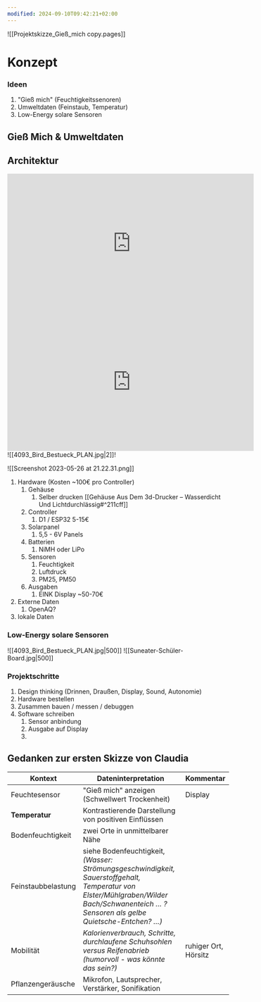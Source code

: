 ```yaml
---
modified: 2024-09-10T09:42:21+02:00
---
```

![[Projektskizze_Gieß_mich copy.pages]]

# Konzept

### Ideen
1. "Gieß mich" (Feuchtigkeitssenoren)
2. Umweltdaten (Feinstaub, Temperatur)
3. Low-Energy solare Sensoren

## Gieß Mich & Umweltdaten

## Architektur

<iframe width="560" height="315" src="https://www.youtube-nocookie.com/embed/37kGva3NW8w" title="YouTube video player" frameborder="0" allow="accelerometer; autoplay; clipboard-write; encrypted-media; gyroscope; picture-in-picture; web-share" allowfullscreen></iframe>
<iframe width="560" height="315" src="https://www.youtube-nocookie.com/embed/U3uoa0QX5X4" title="YouTube video player" frameborder="0" allow="accelerometer; autoplay; clipboard-write; encrypted-media; gyroscope; picture-in-picture; web-share" allowfullscreen></iframe>![[4093_Bird_Bestueck_PLAN.jpg|2]]!


![[Screenshot 2023-05-26 at 21.22.31.png]]
1. Hardware (Kosten ~100€ pro Controller)
	1. Gehäuse 
		1. Selber drucken  [[Gehäuse Aus Dem 3d-Drucker – Wasserdicht Und Lichtdurchlässig#^211cff]]
	2. Controller
		1. D1 / ESP32 5-15€
	3. Solarpanel
		1. 5,5 - 6V Panels
	4. Batterien 
		1. NiMH oder LiPo
	5. Sensoren
		1.  Feuchtigkeit
		2. Luftdruck
		3. PM25, PM50
	6. Ausgaben
		1. EINK Display ~50-70€
2. Externe Daten 
	1. OpenAQ?
3. lokale Daten

### Low-Energy solare Sensoren
![[4093_Bird_Bestueck_PLAN.jpg|500]]
![[Suneater-Schüler-Board.jpg|500]]

### Projektschritte

1. Design thinking (Drinnen, Draußen, Display, Sound, Autonomie)
2. Hardware bestellen
3. Zusammen bauen / messen / debuggen
4. Software schreiben 
	1. Sensor anbindung
	2. Ausgabe auf Display
	3. 



## Gedanken zur ersten Skizze von Claudia

| Kontext            | Dateninterpretation                                                                                                                                                                     | Kommentar |
| ------------------ | --------------------------------------------------------------------------------------------------------------------------------------------------------------------------------------- | --------- |
| Feuchtesensor      | "Gieß mich" anzeigen (Schwellwert Trockenheit)                                                                                                                                          | Display   |
| **Temperatur**     | Kontrastierende Darstellung von positiven Einflüssen                                                                                                                                    |           |
| Bodenfeuchtigkeit  | zwei Orte in unmittelbarer Nähe                                                                                                                                                         |           |
| Feinstaubbelastung | siehe Bodenfeuchtigkeit, _(Wasser: Strömungsgeschwindigkeit, Sauerstoffgehalt, Temperatur von Elster/Mühlgraben/Wilder Bach/Schwanenteich … ? Sensoren als gelbe Quietsche-Entchen? …)_ |           |
| Mobilität          | _Kalorienverbrauch, Schritte, durchlaufene Schuhsohlen versus Reifenabrieb (humorvoll - was könnte das sein?)_                                                                          |   ruhiger Ort, Hörsitz     |
| Pflanzengeräusche  | Mikrofon, Lautsprecher, Verstärker, Sonifikation                                                                                                                                                                                    |           |

